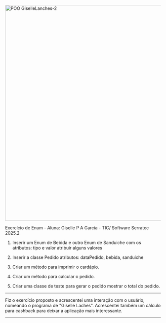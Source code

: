 
<img width="1920" height="700" alt="POO GiselleLanches-2" src="https://github.com/user-attachments/assets/f22bc199-485c-4cbb-acaf-f6e59d56365e" />

Exercício de Enum - Aluna: Giselle P A Garcia - TIC/ Software Serratec 2025.2

1) Inserir um Enum de Bebida e outro Enum de Sanduiche com os atributos:
   tipo e valor
   atribuir alguns valores

2) Inserir a classe Pedido
   atributos: dataPedido, bebida, sanduiche

3) Criar um método para imprimir o cardápio.

4) Criar um método para calcular o pedido.

5) Criar uma classe de teste para gerar o pedido
mostrar o total do pedido.

---------

Fiz o exercício proposto e acrescentei uma interação com o usuário, nomeando o programa de "Giselle Laches".
Acrescentei também um cálculo para cashback para deixar a aplicação mais interessante.

---------
